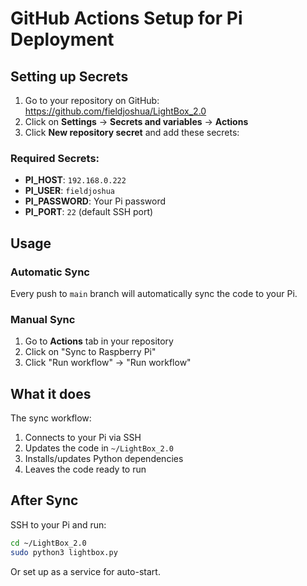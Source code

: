# GitHub Actions Setup for Pi Deployment

## Setting up Secrets

1. Go to your repository on GitHub: https://github.com/fieldjoshua/LightBox_2.0
2. Click on **Settings** → **Secrets and variables** → **Actions**
3. Click **New repository secret** and add these secrets:

### Required Secrets:

- **PI_HOST**: `192.168.0.222`
- **PI_USER**: `fieldjoshua`
- **PI_PASSWORD**: Your Pi password
- **PI_PORT**: `22` (default SSH port)

## Usage

### Automatic Sync
Every push to `main` branch will automatically sync the code to your Pi.

### Manual Sync
1. Go to **Actions** tab in your repository
2. Click on "Sync to Raspberry Pi"
3. Click "Run workflow" → "Run workflow"

## What it does

The sync workflow:
1. Connects to your Pi via SSH
2. Updates the code in `~/LightBox_2.0`
3. Installs/updates Python dependencies
4. Leaves the code ready to run

## After Sync

SSH to your Pi and run:
```bash
cd ~/LightBox_2.0
sudo python3 lightbox.py
```

Or set up as a service for auto-start.